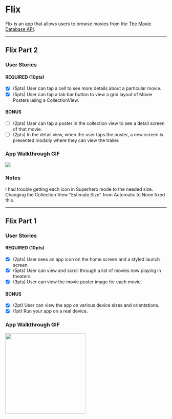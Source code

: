 # Flix

Flix is an app that allows users to browse movies from the [The Movie Database API](http://docs.themoviedb.apiary.io/#).

--- 

## Flix Part 2

### User Stories

#### REQUIRED (10pts)
- [x] (5pts) User can tap a cell to see more details about a particular movie.
- [x] (5pts) User can tap a tab bar button to view a grid layout of Movie Posters using a CollectionView.

#### BONUS
- [ ] (2pts) User can tap a poster in the collection view to see a detail screen of that movie.
- [ ] (2pts) In the detail view, when the user taps the poster, a new screen is presented modally where they can view the trailer.

### App Walkthrough GIF

<img src="https://media3.giphy.com/media/u3hKAuieaNh4EeVCNj/giphy.gif"><br>

### Notes
I had trouble getting each icon in Superhero mode to the needed size. Changing the Collection View "Estimate Size" from Automatic to None fixed this.

---

## Flix Part 1

### User Stories

#### REQUIRED (10pts)
- [x] (2pts) User sees an app icon on the home screen and a styled launch screen.
- [x] (5pts) User can view and scroll through a list of movies now playing in theaters.
- [x] (3pts) User can view the movie poster image for each movie.

#### BONUS
- [x] (2pt) User can view the app on various device sizes and orientations.
- [x] (1pt) Run your app on a real device.

### App Walkthrough GIF

<img src="https://media3.giphy.com/media/YG8sPv7VcTiVJxeaFM/giphy.gif" width=250><br>

